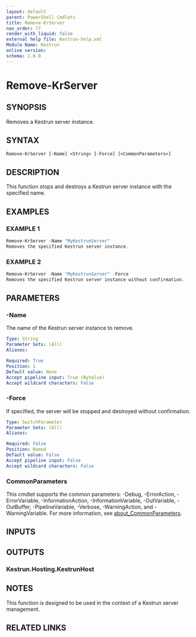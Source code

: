 ```yaml
---
layout: default
parent: PowerShell Cmdlets
title: Remove-KrServer
nav_order: 77
render_with_liquid: false
external help file: Kestrun-help.xml
Module Name: Kestrun
online version:
schema: 2.0.0
---
```


# Remove-KrServer

## SYNOPSIS
Removes a Kestrun server instance.

## SYNTAX

```
Remove-KrServer [-Name] <String> [-Force] [<CommonParameters>]
```

## DESCRIPTION
This function stops and destroys a Kestrun server instance with the specified name.

## EXAMPLES

### EXAMPLE 1
```powershell
Remove-KrServer -Name "MyKestrunServer"
Removes the specified Kestrun server instance.
```

### EXAMPLE 2
```powershell
Remove-KrServer -Name "MyKestrunServer" -Force
Removes the specified Kestrun server instance without confirmation.
```

## PARAMETERS

### -Name
The name of the Kestrun server instance to remove.

```yaml
Type: String
Parameter Sets: (All)
Aliases:

Required: True
Position: 1
Default value: None
Accept pipeline input: True (ByValue)
Accept wildcard characters: False
```

### -Force
If specified, the server will be stopped and destroyed without confirmation.

```yaml
Type: SwitchParameter
Parameter Sets: (All)
Aliases:

Required: False
Position: Named
Default value: False
Accept pipeline input: False
Accept wildcard characters: False
```

### CommonParameters
This cmdlet supports the common parameters: -Debug, -ErrorAction, -ErrorVariable, -InformationAction, -InformationVariable, -OutVariable, -OutBuffer, -PipelineVariable, -Verbose, -WarningAction, and -WarningVariable. For more information, see [about_CommonParameters](http://go.microsoft.com/fwlink/?LinkID=113216).

## INPUTS

## OUTPUTS

### Kestrun.Hosting.KestrunHost
## NOTES
This function is designed to be used in the context of a Kestrun server management.

## RELATED LINKS

